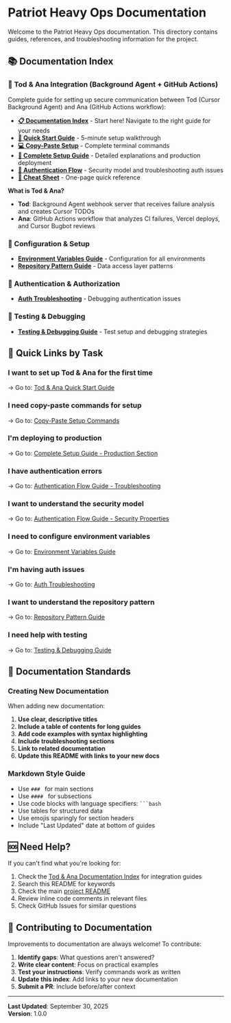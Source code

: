 # Patriot Heavy Ops Documentation

Welcome to the Patriot Heavy Ops documentation. This directory contains guides, references, and troubleshooting information for the project.

## 📚 Documentation Index

### 🤖 Tod & Ana Integration (Background Agent + GitHub Actions)

Complete guide for setting up secure communication between Tod (Cursor Background Agent) and Ana (GitHub Actions workflow):

- **[📋 Documentation Index](./TOD-ANA-DOCS-INDEX.md)** - Start here! Navigate to the right guide for your needs
- **[🚀 Quick Start Guide](./TOD-ANA-QUICK-START.md)** - 5-minute setup walkthrough
- **[💻 Copy-Paste Setup](./TOD-ANA-COPY-PASTE-SETUP.md)** - Complete terminal commands
- **[📖 Complete Setup Guide](./TOD-ANA-SETUP-GUIDE.md)** - Detailed explanations and production deployment
- **[🔐 Authentication Flow](./TOD-ANA-AUTH-FLOW.md)** - Security model and troubleshooting auth issues
- **[📄 Cheat Sheet](./TOD-ANA-CHEAT-SHEET.md)** - One-page quick reference

**What is Tod & Ana?**
- **Tod**: Background Agent webhook server that receives failure analysis and creates Cursor TODOs
- **Ana**: GitHub Actions workflow that analyzes CI failures, Vercel deploys, and Cursor Bugbot reviews

### 🔧 Configuration & Setup

- **[Environment Variables Guide](./environment-variables.md)** - Configuration for all environments
- **[Repository Pattern Guide](./repository-pattern-guide.md)** - Data access layer patterns

### 🔐 Authentication & Authorization

- **[Auth Troubleshooting](./auth-troubleshooting.md)** - Debugging authentication issues

### 🧪 Testing & Debugging

- **[Testing & Debugging Guide](./testing-debugging.md)** - Test setup and debugging strategies

## 🎯 Quick Links by Task

### I want to set up Tod & Ana for the first time
→ Go to: [Tod & Ana Quick Start Guide](./TOD-ANA-QUICK-START.md)

### I need copy-paste commands for setup
→ Go to: [Copy-Paste Setup Commands](./TOD-ANA-COPY-PASTE-SETUP.md)

### I'm deploying to production
→ Go to: [Complete Setup Guide - Production Section](./TOD-ANA-SETUP-GUIDE.md#step-3-configure-tod-webhook-server)

### I have authentication errors
→ Go to: [Authentication Flow Guide - Troubleshooting](./TOD-ANA-AUTH-FLOW.md#-common-authentication-issues)

### I want to understand the security model
→ Go to: [Authentication Flow Guide - Security Properties](./TOD-ANA-AUTH-FLOW.md#-security-properties)

### I need to configure environment variables
→ Go to: [Environment Variables Guide](./environment-variables.md)

### I'm having auth issues
→ Go to: [Auth Troubleshooting](./auth-troubleshooting.md)

### I want to understand the repository pattern
→ Go to: [Repository Pattern Guide](./repository-pattern-guide.md)

### I need help with testing
→ Go to: [Testing & Debugging Guide](./testing-debugging.md)

## 📖 Documentation Standards

### Creating New Documentation

When adding new documentation:

1. **Use clear, descriptive titles**
2. **Include a table of contents for long guides**
3. **Add code examples with syntax highlighting**
4. **Include troubleshooting sections**
5. **Link to related documentation**
6. **Update this README with links to your new docs**

### Markdown Style Guide

- Use `### ` for main sections
- Use `#### ` for subsections
- Use code blocks with language specifiers: ` ```bash `
- Use tables for structured data
- Use emojis sparingly for section headers
- Include "Last Updated" date at bottom of guides

## 🆘 Need Help?

If you can't find what you're looking for:

1. Check the [Tod & Ana Documentation Index](./TOD-ANA-DOCS-INDEX.md) for integration guides
2. Search this README for keywords
3. Check the main [project README](../README.md)
4. Review inline code comments in relevant files
5. Check GitHub Issues for similar questions

## 🤝 Contributing to Documentation

Improvements to documentation are always welcome! To contribute:

1. **Identify gaps**: What questions aren't answered?
2. **Write clear content**: Focus on practical examples
3. **Test your instructions**: Verify commands work as written
4. **Update this index**: Add links to your new documentation
5. **Submit a PR**: Include before/after context

---

**Last Updated**: September 30, 2025  
**Version**: 1.0.0